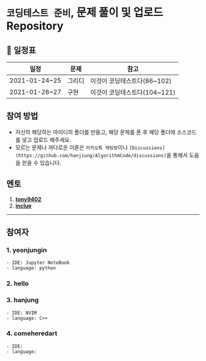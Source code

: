 #  `코딩테스트 준비`, 문제 풀이 및 업로드 Repository



## 📅 일정표 


|일정      |     문제| 참고 |
|--------|----------|-----|
|2021-01-24~25|그리디|이것이 코딩테스트다(86~102)|
|2021-01-26~27|구현|이것이 코딩테스트다(104~121)|



## 참여 방법
- 자신의 해당하는 아이디의 폴더를 만들고, 해당 문제를 푼 후 해당 폴더에 소스코드를 넣고 업로드 해주세요.
- 모르는 문제나 까다로운 이론은 `카카오톡 채팅방`이나 `[Discussions](https://github.com/hanjiung/AlgorithmCode/discussions)`을 통해서 도움을 얻을 수 있습니다.


## 멘토

1. [**tony9402**](https://github.com/tony9402)
2. [**inclue**](https://github.com/inclue)


---
## 참여자

### 1. yeonjungin 
    - IDE: Jupyter NoteBook
    - language: python


### 2. hello


### 3. hanjung 
    - IDE: NVIM
    - language: C++

### 4. comeheredart
    - IDE:
    - language:

